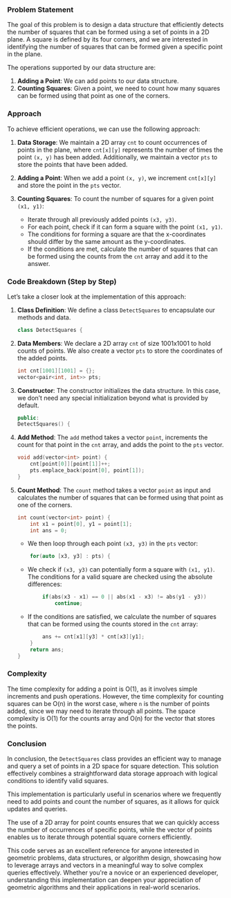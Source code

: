 ### Problem Statement

The goal of this problem is to design a data structure that efficiently detects the number of squares that can be formed using a set of points in a 2D plane. A square is defined by its four corners, and we are interested in identifying the number of squares that can be formed given a specific point in the plane. 

The operations supported by our data structure are:

1. **Adding a Point**: We can add points to our data structure.
2. **Counting Squares**: Given a point, we need to count how many squares can be formed using that point as one of the corners.

### Approach

To achieve efficient operations, we can use the following approach:

1. **Data Storage**: We maintain a 2D array `cnt` to count occurrences of points in the plane, where `cnt[x][y]` represents the number of times the point `(x, y)` has been added. Additionally, we maintain a vector `pts` to store the points that have been added.

2. **Adding a Point**: When we add a point `(x, y)`, we increment `cnt[x][y]` and store the point in the `pts` vector.

3. **Counting Squares**: To count the number of squares for a given point `(x1, y1)`:
   - Iterate through all previously added points `(x3, y3)`.
   - For each point, check if it can form a square with the point `(x1, y1)`.
   - The conditions for forming a square are that the x-coordinates should differ by the same amount as the y-coordinates.
   - If the conditions are met, calculate the number of squares that can be formed using the counts from the `cnt` array and add it to the answer.

### Code Breakdown (Step by Step)

Let’s take a closer look at the implementation of this approach:

1. **Class Definition**: We define a class `DetectSquares` to encapsulate our methods and data.

    ```cpp
    class DetectSquares {
    ```

2. **Data Members**: We declare a 2D array `cnt` of size 1001x1001 to hold counts of points. We also create a vector `pts` to store the coordinates of the added points.

    ```cpp
    int cnt[1001][1001] = {};
    vector<pair<int, int>> pts;
    ```

3. **Constructor**: The constructor initializes the data structure. In this case, we don’t need any special initialization beyond what is provided by default.

    ```cpp
    public:
    DetectSquares() {
    ```

4. **Add Method**: The `add` method takes a vector `point`, increments the count for that point in the `cnt` array, and adds the point to the `pts` vector.

    ```cpp
    void add(vector<int> point) {
        cnt[point[0]][point[1]]++;
        pts.emplace_back(point[0], point[1]);
    }
    ```

5. **Count Method**: The `count` method takes a vector `point` as input and calculates the number of squares that can be formed using that point as one of the corners.

    ```cpp
    int count(vector<int> point) {
        int x1 = point[0], y1 = point[1];
        int ans = 0;
    ```

   - We then loop through each point `(x3, y3)` in the `pts` vector:

    ```cpp
        for(auto [x3, y3] : pts) {
    ```

   - We check if `(x3, y3)` can potentially form a square with `(x1, y1)`. The conditions for a valid square are checked using the absolute differences:

    ```cpp
            if(abs(x3 - x1) == 0 || abs(x1 - x3) != abs(y1 - y3))
                continue;
    ```

   - If the conditions are satisfied, we calculate the number of squares that can be formed using the counts stored in the `cnt` array:

    ```cpp
            ans += cnt[x1][y3] * cnt[x3][y1];
        }
        return ans;
    }
    ```

### Complexity

The time complexity for adding a point is O(1), as it involves simple increments and push operations. However, the time complexity for counting squares can be O(n) in the worst case, where `n` is the number of points added, since we may need to iterate through all points. The space complexity is O(1) for the counts array and O(n) for the vector that stores the points.

### Conclusion

In conclusion, the `DetectSquares` class provides an efficient way to manage and query a set of points in a 2D space for square detection. This solution effectively combines a straightforward data storage approach with logical conditions to identify valid squares. 

This implementation is particularly useful in scenarios where we frequently need to add points and count the number of squares, as it allows for quick updates and queries. 

The use of a 2D array for point counts ensures that we can quickly access the number of occurrences of specific points, while the vector of points enables us to iterate through potential square corners efficiently. 

This code serves as an excellent reference for anyone interested in geometric problems, data structures, or algorithm design, showcasing how to leverage arrays and vectors in a meaningful way to solve complex queries effectively. Whether you're a novice or an experienced developer, understanding this implementation can deepen your appreciation of geometric algorithms and their applications in real-world scenarios.